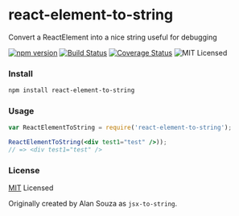 # react-element-to-string

Convert a ReactElement into a nice string useful for debugging

[![npm version](https://img.shields.io/npm/v/skin-deep.svg)](https://www.npmjs.com/package/react-element-to-string) [![Build Status](https://img.shields.io/travis/glenjamin/react-element-to-string/master.svg)](https://travis-ci.org/glenjamin/react-element-to-string) [![Coverage Status](https://coveralls.io/repos/glenjamin/react-element-to-string/badge.svg?branch=master)](https://coveralls.io/r/glenjamin/react-element-to-string?branch=master) ![MIT Licensed](https://img.shields.io/npm/l/react-element-to-string.svg)

### Install

```sh
npm install react-element-to-string
```

### Usage

```jsx
var ReactElementToString = require('react-element-to-string');

ReactElementToString(<div test1="test" />));
// => <div test1="test" />
```

### License

[MIT](./LICENSE) Licensed

Originally created by Alan Souza as `jsx-to-string`.
